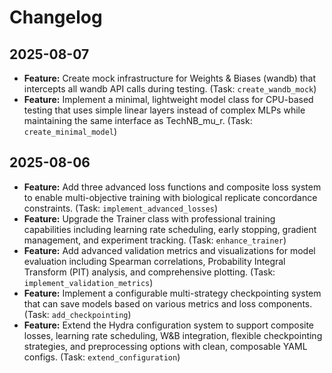# Changelog

## 2025-08-07

- **Feature:** Create mock infrastructure for Weights & Biases (wandb) that intercepts all wandb API calls during testing. (Task: `create_wandb_mock`)
- **Feature:** Implement a minimal, lightweight model class for CPU-based testing that uses simple linear layers instead of complex MLPs while maintaining the same interface as TechNB_mu_r. (Task: `create_minimal_model`)

## 2025-08-06

- **Feature:** Add three advanced loss functions and composite loss system to enable multi-objective training with biological replicate concordance constraints. (Task: `implement_advanced_losses`)
- **Feature:** Upgrade the Trainer class with professional training capabilities including learning rate scheduling, early stopping, gradient management, and experiment tracking. (Task: `enhance_trainer`)
- **Feature:** Add advanced validation metrics and visualizations for model evaluation including Spearman correlations, Probability Integral Transform (PIT) analysis, and comprehensive plotting. (Task: `implement_validation_metrics`)
- **Feature:** Implement a configurable multi-strategy checkpointing system that can save models based on various metrics and loss components. (Task: `add_checkpointing`)
- **Feature:** Extend the Hydra configuration system to support composite losses, learning rate scheduling, W&B integration, flexible checkpointing strategies, and preprocessing options with clean, composable YAML configs. (Task: `extend_configuration`)